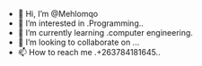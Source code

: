 - 👋 Hi, I’m @Mehlomqo
- 👀 I’m interested in .Programming..
- 🌱 I’m currently learning .computer engineering.
- 💞️ I’m looking to collaborate on ...
- 📫 How to reach me .+263784181645..

<!---
Mehlomqo/Mehlomqo is a ✨ special ✨ repository because its `README.md` (this file) appears on your GitHub profile.
You can click the Preview link to take a look at your changes.
--->
